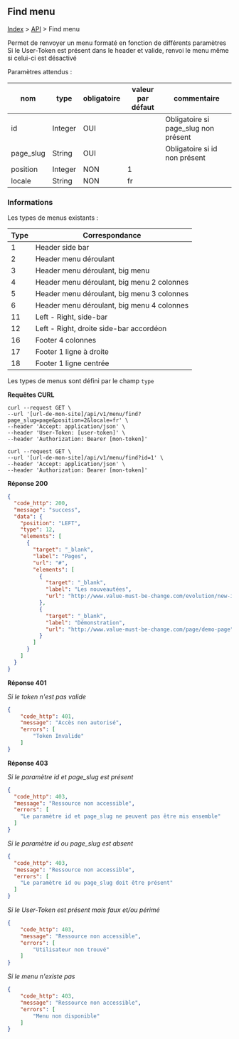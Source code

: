## Find menu

[Index](../../../index.md) > [API](../index.md) > Find menu

Permet de renvoyer un menu formaté en fonction de différents paramètres
Si le User-Token est présent dans le header et valide, renvoi le menu même si celui-ci est désactivé

Paramètres attendus :

| nom        | type    | obligatoire | valeur par défaut | commentaire                          |
|------------|---------|-------------|-------------------|--------------------------------------|
| id         | Integer | OUI         |                   | Obligatoire si page_slug non présent |
| page_slug  | String  | OUI         |                   | Obligatoire si id non présent        |
| position   | Integer | NON         | 1                 |                                      |
| locale     | String  | NON         | fr                |                                      |

### Informations
Les types de menus existants :

| Type | Correspondance                             |
|------|--------------------------------------------|
| 1    | Header side bar                            |
| 2    | Header menu déroulant                      |
| 3    | Header menu déroulant, big menu            |
| 4    | Header menu déroulant, big menu 2 colonnes |
| 5    | Header menu déroulant, big menu 3 colonnes |
| 6    | Header menu déroulant, big menu 4 colonnes |
| 11   | Left - Right, side-bar                     |
| 12   | Left - Right, droite side-bar accordéon    |
| 16   | Footer 4 colonnes                          |
| 17   | Footer 1 ligne à droite                    |
| 18   | Footer 1 ligne centrée                     |

Les types de menus sont défini par le champ ```type```

**Requêtes CURL**
`````shell
curl --request GET \
--url '[url-de-mon-site]/api/v1/menu/find?page_slug=page&position=2&locale=fr' \
--header 'Accept: application/json' \
--header 'User-Token: [user-token]' \
--header 'Authorization: Bearer [mon-token]'
`````

`````shell
curl --request GET \
--url '[url-de-mon-site]/api/v1/menu/find?id=1' \
--header 'Accept: application/json' \
--header 'Authorization: Bearer [mon-token]'
`````

**Réponse 200**
````json
{
  "code_http": 200,
  "message": "success",
  "data": {
    "position": "LEFT",
    "type": 12,
    "elements": [
      {
        "target": "_blank",
        "label": "Pages",
        "url": "#",
        "elements": [
          {
            "target": "_blank",
            "label": "Les nouveautées",
            "url": "http://www.value-must-be-change.com/evolution/new-in-natheo-cms"
          },
          {
            "target": "_blank",
            "label": "Démonstration",
            "url": "http://www.value-must-be-change.com/page/demo-page"
          }
        ]
      }
    ]
  }
}
````
**Réponse 401**

*Si le token n'est pas valide*
````json
{
    "code_http": 401,
    "message": "Accès non autorisé",
    "errors": [
        "Token Invalide"
    ]
}
````

**Réponse 403**

*Si le paramètre id et page_slug est présent*
````json
{
  "code_http": 403,
  "message": "Ressource non accessible",
  "errors": [
    "Le paramètre id et page_slug ne peuvent pas être mis ensemble"
  ]
}
````

*Si le paramètre id ou page_slug est absent*
````json
{
  "code_http": 403,
  "message": "Ressource non accessible",
  "errors": [
    "Le paramètre id ou page_slug doit être présent"
  ]
}
````

*Si le User-Token est présent mais faux et/ou périmé*
````json
{
    "code_http": 403,
    "message": "Ressource non accessible",
    "errors": [
        "Utilisateur non trouvé"
    ]
}
````

*Si le menu n'existe pas*
````json
{
    "code_http": 403,
    "message": "Ressource non accessible",
    "errors": [
        "Menu non disponible"
    ]
}
````